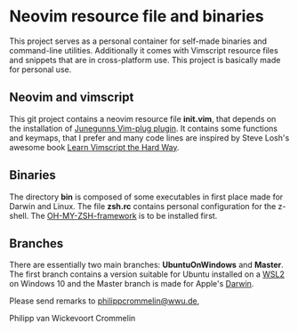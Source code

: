 # Neovim resource file and binaries
This project serves as a personal container for self-made binaries and
command-line utilities. Additionally it comes with Vimscript resource files
and snippets that are in cross-platform use. This project is basically made for
personal use.

## Neovim and vimscript
This git project contains a neovim resource file **init.vim**,
that depends on the installation of [Junegunns Vim-plug plugin](https://github.com/Junegunn/vim-plug).
It contains some functions and keymaps, that I prefer and many code lines are
inspired by Steve Losh's awesome book [Learn Vimscript the Hard
Way](https://learnvimscriptthehardway.stevelosh.com).

## Binaries
The directory **bin** is composed of some executables in first place made for Darwin
and Linux. The file **zsh.rc** contains personal configuration for the z-shell.
The [OH-MY-ZSH-framework](https://ohmyz.sh) is to be installed first.

## Branches
There are essentially two main branches: **UbuntuOnWindows** and **Master**. The first branch contains
a version suitable for Ubuntu installed on a [WSL2](https://docs.microsoft.com/en-us/windows/wsl/) on Windows 10 and the Master branch is made for Apple's [Darwin](https://en.wikipedia.org/wiki/Darwin_(operating_system)).

Please send remarks to philippcrommelin@wwu.de,


Philipp van Wickevoort Crommelin


